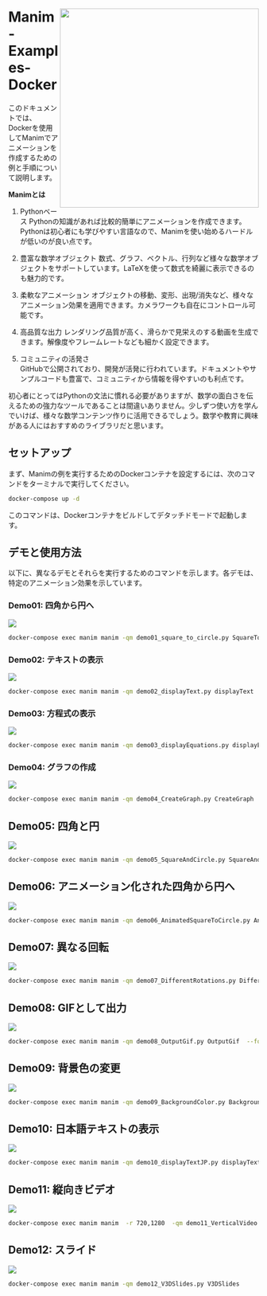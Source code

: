 

<h1>
<img src="https://raw.githubusercontent.com/Sunwood-ai-labs/Manim-Examples-Docker/main/docs/Animatos.png" height=400px align="right"/>
Manim-Examples-Docker <br>
</h1>


このドキュメントでは、Dockerを使用してManimでアニメーションを作成するための例と手順について説明します。

**Manimとは**


1. Pythonベース
Pythonの知識があれば比較的簡単にアニメーションを作成できます。Pythonは初心者にも学びやすい言語なので、Manimを使い始めるハードルが低いのが良い点です。

2. 豊富な数学オブジェクト
数式、グラフ、ベクトル、行列など様々な数学オブジェクトをサポートしています。LaTeXを使って数式を綺麗に表示できるのも魅力的です。

3. 柔軟なアニメーション
オブジェクトの移動、変形、出現/消失など、様々なアニメーション効果を適用できます。カメラワークも自在にコントロール可能です。

4. 高品質な出力
レンダリング品質が高く、滑らかで見栄えのする動画を生成できます。解像度やフレームレートなども細かく設定できます。

5. コミュニティの活発さ  
GitHubで公開されており、開発が活発に行われています。ドキュメントやサンプルコードも豊富で、コミュニティから情報を得やすいのも利点です。

初心者にとってはPythonの文法に慣れる必要がありますが、数学の面白さを伝えるための強力なツールであることは間違いありません。少しずつ使い方を学んでいけば、様々な数学コンテンツ作りに活用できるでしょう。数学や教育に興味がある人にはおすすめのライブラリだと思います。



## セットアップ

まず、Manimの例を実行するためのDockerコンテナを設定するには、次のコマンドをターミナルで実行してください。

```bash
docker-compose up -d
```



このコマンドは、Dockerコンテナをビルドしてデタッチドモードで起動します。
## デモと使用方法

以下に、異なるデモとそれらを実行するためのコマンドを示します。各デモは、特定のアニメーション効果を示しています。

### Demo01: 四角から円へ

![](https://github.com/Sunwood-ai-labs/Manim-Examples-Docker/blob/main/demo/media/videos/demo01_square_to_circle/720p30/SquareToCircle_ManimCE_v0.18.0.gif) 


```bash
docker-compose exec manim manim -qm demo01_square_to_circle.py SquareToCircle
```


### Demo02: テキストの表示

![](https://github.com/Sunwood-ai-labs/Manim-Examples-Docker/blob/main/demo/media/videos/demo02_displayText/720p30/displayText_ManimCE_v0.18.0.gif) 


```bash
docker-compose exec manim manim -qm demo02_displayText.py displayText
```


### Demo03: 方程式の表示

![](https://github.com/Sunwood-ai-labs/Manim-Examples-Docker/blob/main/demo/media/videos/demo03_displayEquations/720p30/displayEquations_ManimCE_v0.18.0.gif) 


```bash
docker-compose exec manim manim -qm demo03_displayEquations.py displayEquations
```


### Demo04: グラフの作成

![](https://github.com/Sunwood-ai-labs/Manim-Examples-Docker/blob/main/demo/media/videos/demo04_CreateGraph/720p30/CreateGraph_ManimCE_v0.18.0.gif) 


```bash
docker-compose exec manim manim -qm demo04_CreateGraph.py CreateGraph
```

## Demo05: 四角と円

![](https://github.com/Sunwood-ai-labs/Manim-Examples-Docker/blob/main/demo/media/videos/demo05_SquareAndCircle/720p30/SquareAndCircle_ManimCE_v0.18.0.gif)

```bash
docker-compose exec manim manim -qm demo05_SquareAndCircle.py SquareAndCircle
```

## Demo06: アニメーション化された四角から円へ

![](https://github.com/Sunwood-ai-labs/Manim-Examples-Docker/blob/main/demo/media/videos/demo06_AnimatedSquareToCircle/720p30/AnimatedSquareToCircle_ManimCE_v0.18.0.gif)

```bash
docker-compose exec manim manim -qm demo06_AnimatedSquareToCircle.py AnimatedSquareToCircle
```

## Demo07: 異なる回転

![](https://github.com/Sunwood-ai-labs/Manim-Examples-Docker/blob/main/demo/media/videos/demo07_DifferentRotations/720p30/DifferentRotations_ManimCE_v0.18.0.gif)

```bash
docker-compose exec manim manim -qm demo07_DifferentRotations.py DifferentRotations 
```

## Demo08: GIFとして出力

![](https://github.com/Sunwood-ai-labs/Manim-Examples-Docker/blob/main/demo/media/videos/demo08_OutputGif/720p30/OutputGif_ManimCE_v0.18.0.gif)

```bash
docker-compose exec manim manim -qm demo08_OutputGif.py OutputGif  --format=gif
```

## Demo09: 背景色の変更

![](https://github.com/Sunwood-ai-labs/Manim-Examples-Docker/blob/main/demo/media/videos/demo09_BackgroundColor/720p30/BackgroundColor_ManimCE_v0.18.0.gif)


```bash
docker-compose exec manim manim -qm demo09_BackgroundColor.py BackgroundColor
```

## Demo10: 日本語テキストの表示

![](https://github.com/Sunwood-ai-labs/Manim-Examples-Docker/blob/main/demo/media/videos/demo10_displayTextJP/720p30/displayTextJP_ManimCE_v0.18.0.gif)


```bash
docker-compose exec manim manim -qm demo10_displayTextJP.py displayTextJP
```

## Demo11: 縦向きビデオ

![](https://github.com/Sunwood-ai-labs/Manim-Examples-Docker/blob/main/demo/media/videos/demo11_VerticalVideo/1280p30/VerticalVideo_ManimCE_v0.18.0.gif)

```bash
docker-compose exec manim manim  -r 720,1280  -qm demo11_VerticalVideo.py VerticalVideo
```

## Demo12: スライド

![](https://github.com/Sunwood-ai-labs/Manim-Examples-Docker/blob/main/demo/media/videos/demo12_V3DSlides/720p30/V3DSlides_ManimCE_v0.18.0.gif)

```bash
docker-compose exec manim manim -qm demo12_V3DSlides.py V3DSlides
```


